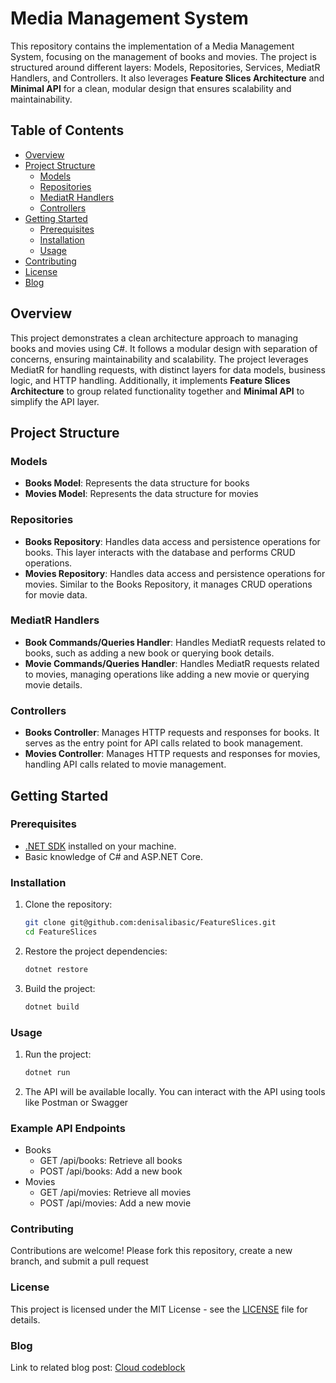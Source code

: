 # Media Management System

This repository contains the implementation of a Media Management System, focusing on the management of books and movies. The project is structured around different layers: Models, Repositories, Services, MediatR Handlers, and Controllers. It also leverages **Feature Slices Architecture** and **Minimal API** for a clean, modular design that ensures scalability and maintainability.

## Table of Contents

- [Overview](#overview)
- [Project Structure](#project-structure)
  - [Models](#models)
  - [Repositories](#repositories)
  - [MediatR Handlers](#mediatr-handlers)
  - [Controllers](#controllers)
- [Getting Started](#getting-started)
  - [Prerequisites](#prerequisites)
  - [Installation](#installation)
  - [Usage](#usage)
- [Contributing](#contributing)
- [License](#license)
- [Blog](#blog)

## Overview

This project demonstrates a clean architecture approach to managing books and movies using C#. It follows a modular design with separation of concerns, ensuring maintainability and scalability. The project leverages MediatR for handling requests, with distinct layers for data models, business logic, and HTTP handling. Additionally, it implements **Feature Slices Architecture** to group related functionality together and **Minimal API** to simplify the API layer.

## Project Structure

### Models

- **Books Model**: Represents the data structure for books
- **Movies Model**: Represents the data structure for movies

### Repositories

- **Books Repository**: Handles data access and persistence operations for books. This layer interacts with the database and performs CRUD operations.
- **Movies Repository**: Handles data access and persistence operations for movies. Similar to the Books Repository, it manages CRUD operations for movie data.

### MediatR Handlers

- **Book Commands/Queries Handler**: Handles MediatR requests related to books, such as adding a new book or querying book details.
- **Movie Commands/Queries Handler**: Handles MediatR requests related to movies, managing operations like adding a new movie or querying movie details.

### Controllers

- **Books Controller**: Manages HTTP requests and responses for books. It serves as the entry point for API calls related to book management.
- **Movies Controller**: Manages HTTP requests and responses for movies, handling API calls related to movie management.

## Getting Started

### Prerequisites

- [.NET SDK](https://dotnet.microsoft.com/download) installed on your machine.
- Basic knowledge of C# and ASP.NET Core.

### Installation

1. Clone the repository:

   ```bash
   git clone git@github.com:denisalibasic/FeatureSlices.git
   cd FeatureSlices
   ```
2. Restore the project dependencies:

    ```bash
   dotnet restore
   ```
3. Build the project:

   ```bash
   dotnet build
   ```

### Usage

1. Run the project:

   ```bash
   dotnet run
   ```
2. The API will be available locally. You can interact with the API using tools like Postman or Swagger

### Example API Endpoints

- Books
  - GET /api/books: Retrieve all books
  - POST /api/books: Add a new book
- Movies
  - GET /api/movies: Retrieve all movies
  - POST /api/movies: Add a new movie

### Contributing
Contributions are welcome! Please fork this repository, create a new branch, and submit a pull request

### License
This project is licensed under the MIT License - see the [LICENSE](LICENSE) file for details.

### Blog
Link to related blog post: [Cloud codeblock](https://cloudcodeblock.com/2024/08/29/qrs-mediatr-and-feature-slicing/)
